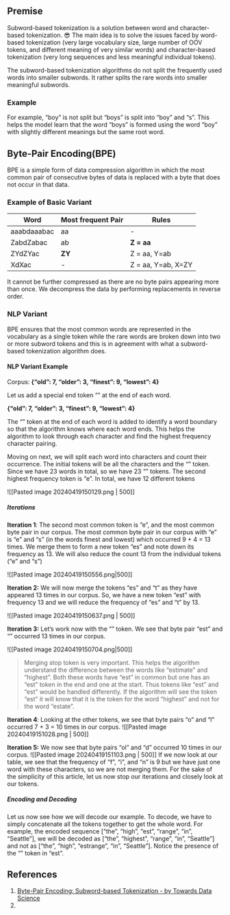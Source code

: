 ## Premise

Subword-based tokenization is a solution between word and character-based tokenization. 😎 The main idea is to solve the issues faced by word-based tokenization (very large vocabulary size, large number of OOV tokens, and different meaning of very similar words) and character-based tokenization (very long sequences and less meaningful individual tokens).

The subword-based tokenization algorithms do not split the frequently used words into smaller subwords. It rather splits the rare words into smaller meaningful subwords.

### Example
For example, “boy” is not split but “boys” is split into “boy” and “s”. This helps the model learn that the word “boys” is formed using the word “boy” with slightly different meanings but the same root word.

## Byte-Pair Encoding(BPE)
BPE is a simple form of data compression algorithm in which the most common pair of consecutive bytes of data is replaced with a byte that does not occur in that data.
### Example of Basic Variant

| Word        | Most frequent Pair | Rules              |
| ----------- | ------------------ | ------------------ |
| aaabdaaabac | aa                 | -                  |
| ZabdZabac   | ab                 | **Z = aa**         |
| ZYdZYac     | **ZY**             | Z = aa, Y=ab       |
| XdXac       | -                  | Z = aa, Y=ab, X=ZY |
It cannot be further compressed as there are no byte pairs appearing more than once. We decompress the data by performing replacements in reverse order.

### NLP Variant
BPE ensures that the most common words are represented in the vocabulary as a single token while the rare words are broken down into two or more subword tokens and this is in agreement with what a subword-based tokenization algorithm does.

#### NLP Variant Example
Corpus: **{“old”: 7, “older”: 3, “finest”: 9, “lowest”: 4}**

Let us add a special end token “</w>” at the end of each word.

**{“old</w>”: 7, “older</w>”: 3, “finest</w>”: 9, “lowest</w>”: 4}**

The “</w>” token at the end of each word is added to identify a word boundary so that the algorithm knows where each word ends. This helps the algorithm to look through each character and find the highest frequency character pairing.

Moving on next, we will split each word into characters and count their occurrence. The initial tokens will be all the characters and the “</w>” token. Since we have 23 words in total, so we have 23 “</w>” tokens. The second highest frequency token is “e”. In total, we have 12 different tokens

![[Pasted image 20240419150129.png | 500]]

##### Iterations

**Iteration 1**: The second most common token is ”e”, and the most common byte pair in our corpus. The most common byte pair in our corpus with “e” is “e” and “s” (in the words finest and lowest) which occurred 9 + 4 = 13 times. We merge them to form a new token “es” and note down its frequency as 13. We will also reduce the count 13 from the individual tokens (“e” and “s”)

![[Pasted image 20240419150556.png|500]]

**Iteration 2:** We will now merge the tokens “es” and “t” as they have appeared 13 times in our corpus. So, we have a new token “est” with frequency 13 and we will reduce the frequency of “es” and “t” by 13.

![[Pasted image 20240419150637.png | 500]]

**Iteration 3:** Let’s work now with the “</w>” token. We see that byte pair “est” and “</w>” occurred 13 times in our corpus.

![[Pasted image 20240419150704.png|500]]

> Merging stop token </w> is very important. This helps the algorithm understand the difference between the words like “estimate” and “highest”. Both these words have “est” in common but one has an “est” token in the end and one at the start. Thus tokens like “est” and “est</w>” would be handled differently. If the algorithm will see the token “est</w>” it will know that it is the token for the word “highest” and not for the word “estate”.

**Iteration 4**: Looking at the other tokens, we see that byte pairs “o” and “l” occurred 7 + 3 = 10 times in our corpus.
![[Pasted image 20240419151028.png | 500]]

**Iteration 5:** We now see that byte pairs “ol” and “d” occurred 10 times in our corpus.
![[Pasted image 20240419151103.png | 500]]
If we now look at our table, we see that the frequency of “f”, “i”, and “n” is 9 but we have just one word with these characters, so we are not merging them. For the sake of the simplicity of this article, let us now stop our iterations and closely look at our tokens.

##### Encoding and Decoding

Let us now see how we will decode our example. To decode, we have to simply concatenate all the tokens together to get the whole word. For example, the encoded sequence [“the</w>”, “high”, “est</w>”, “range</w>”, “in</w>”, “Seattle</w>”], we will be decoded as [“the”, “highest”, “range”, “in”, “Seattle”] and not as [“the”, “high”, “estrange”, “in”, “Seattle”]. Notice the presence of the “</w>” token in “est”.

## References
1. [Byte-Pair Encoding: Subword-based Tokenization - by Towards Data Science](https://towardsdatascience.com/byte-pair-encoding-subword-based-tokenization-algorithm-77828a70bee0)
2. 